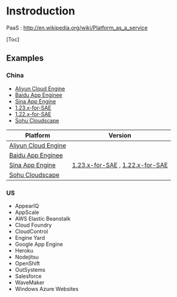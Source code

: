 # Instroduction
PaaS : http://en.wikipedia.org/wiki/Platform_as_a_service

[Toc]

## Examples

### China

* [Aliyun Cloud Engine](http://www.aliyun.com/product/ace/)
* [Baidu App Enginee](http://developer.baidu.com/cloud/rt)
* [Sina App Engine](http://sae.sina.com.cn/)
 * [1.23.x-for-SAE](https://github.com/JmmBite/MediaWiki-for-PaaS/tree/1.23.x-for-SAE)
 * [1.22.x-for-SAE](https://github.com/JmmBite/MediaWiki-for-PaaS/tree/1.22.x-for-SAE)
* [Sohu Cloudscape](http://cloudscape.sohu.com/)

| Platform | Version |
| --- | --- |
| [Aliyun Cloud Engine](http://www.aliyun.com/product/ace/) | |
| [Baidu App Enginee](http://developer.baidu.com/cloud/rt) | |
| [Sina App Engine](http://sae.sina.com.cn/) | [1.23.x-for-SAE](https://github.com/JmmBite/MediaWiki-for-PaaS/tree/1.23.x-for-SAE) , [1.22.x-for-SAE](https://github.com/JmmBite/MediaWiki-for-PaaS/tree/1.22.x-for-SAE) |
| [Sohu Cloudscape](http://cloudscape.sohu.com/) | |

### US

* AppearIQ
* AppScale
* AWS Elastic Beanstalk
* Cloud Foundry
* CloudControl
* Engine Yard
* Google App Engine
* Heroku
* Nodejitsu
* OpenShift
* OutSystems
* Salesforce
* WaveMaker
* Windows Azure Websites
